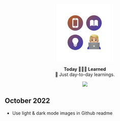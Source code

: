 <p align="center">
   <img width="180" src=".github/assets/icon-readme@2x.png" alt="logo">
</p>
<p align="center">
   <strong>Today 🙋🏼‍♂️ Learned</strong><BR>
   🧠 Just day-to-day learnings.
</p>
<p align="center">
   <a href="https://www.twitter.com/wouterwisse" target="_blank">
      <img src="https://img.shields.io/badge/Contact%20-@wouterwisse-blue.svg">
   </a>
</p>

## October 2022
- Use light & dark mode images in Github readme
